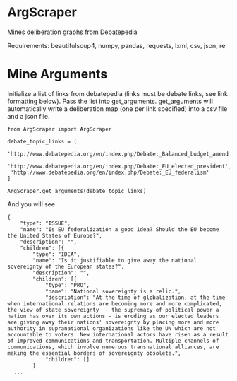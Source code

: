 # ArgScraper
Mines deliberation graphs from Debatepedia

Requirements: beautifulsoup4, numpy, pandas, requests, lxml, csv, json, re


# Mine Arguments

Initialize a list of links from debatepedia (links must be debate links, see link formatting below). Pass the list into get_arguments. get_arguments will automatically write a deliberation map (one per link specified) into a csv file and a json file.

```
from ArgScraper import ArgScraper

debate_topic_links = [ 
 'http://www.debatepedia.org/en/index.php/Debate:_Balanced_budget_amendment_to_US_Constitution',
 'http://www.debatepedia.org/en/index.php/Debate:_EU_elected_president',
 'http://www.debatepedia.org/en/index.php/Debate:_EU_federalism'
]

ArgScraper.get_arguments(debate_topic_links)
```

And you will see
```
{
	"type": "ISSUE",
	"name": "Is EU federalization a good idea? Should the EU become the United States of Europe?",
	"description": "",
	"children": [{
		"type": "IDEA",
		"name": "Is it justifiable to give away the national sovereignty of the European states?",
		"description": "",
		"children": [{
			"type": "PRO",
			"name": "National sovereignty is a relic.",
			"description": "At the time of globalization, at the time when international relations are becoming more and more complicated, the view of state sovereignty  - the supremacy of political power a nation has over its own actions - is eroding as our elected leaders are giving away their nations' sovereignty by placing more and more authority in supranational organizations like the UN which are not accountable to voters. New international actors have risen as a result of improved communications and transportation. Multiple channels of communications, which involve numerous transnational alliances, are making the essential borders of sovereignty obsolete.",
			"children": []
		}
  ...
```
